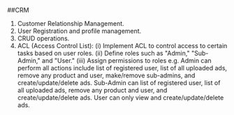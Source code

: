 ##CRM
1. Customer Relationship Management.
2. User Registration and profile management.
3. CRUD operations.
4. ACL (Access Control List):
   (i) Implement ACL to control access to certain tasks based on user roles.
   (ii) Define roles such as "Admin," "Sub-Admin," and "User."
   (iii) Assign permissions to roles e.g.
   Admin can perform all actions include list of registered user, list of all uploaded ads, remove any product and user, make/remove sub-admins, and create/update/delete ads.
   Sub-Admin can list of registered user, list of all uploaded ads, remove any product and user, and create/update/delete ads.
   User can only view and create/update/delete ads.


